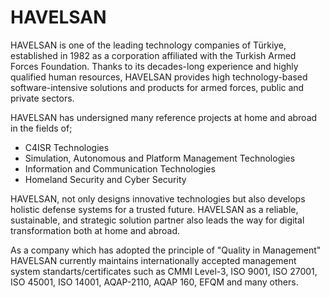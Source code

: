 # HAVELSAN

HAVELSAN is one of the leading technology companies of Türkiye, established in 1982 as a corporation affiliated with the Turkish Armed Forces Foundation. Thanks to its decades-long experience and highly qualified human resources, HAVELSAN provides high technology-based software-intensive solutions and products for armed forces, public and private sectors. 

 

HAVELSAN has undersigned many reference projects  at home and abroad in the fields of;

* C4ISR Technologies
* Simulation, Autonomous and Platform Management Technologies
* Information and Communication Technologies
* Homeland Security and Cyber Security
 

HAVELSAN, not only designs innovative technologies but also develops holistic defense systems for a trusted future. HAVELSAN as a reliable, sustainable, and strategic solution partner also leads the way for digital transformation both at home and abroad.

 

As a company which has adopted the principle of "Quality in Management" HAVELSAN currently maintains internationally accepted management system standarts/certificates such as CMMI Level-3, ISO 9001, ISO 27001, ISO 45001, ISO 14001, AQAP-2110, AQAP 160, EFQM and many others.